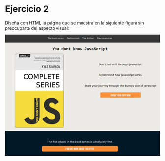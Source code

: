 # Ejercicio 2

Diseña con HTML la página que se muestra en la siguiente figura sin preocuparte del aspecto visual:

![Ejemplo página](./ejemplo.png)
